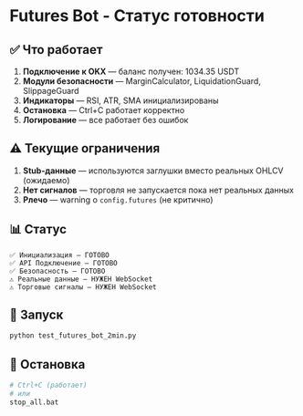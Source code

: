 # Futures Bot - Статус готовности

## ✅ Что работает

1. **Подключение к OKX** — баланс получен: 1034.35 USDT
2. **Модули безопасности** — MarginCalculator, LiquidationGuard, SlippageGuard
3. **Индикаторы** — RSI, ATR, SMA инициализированы
4. **Остановка** — Ctrl+C работает корректно
5. **Логирование** — все работает без ошибок

## ⚠️ Текущие ограничения

1. **Stub-данные** — используются заглушки вместо реальных OHLCV (ожидаемо)
2. **Нет сигналов** — торговля не запускается пока нет реальных данных
3. **Pлечо** — warning о `config.futures` (не критично)

## 📊 Статус

```
✅ Инициализация — ГОТОВО
✅ API Подключение — ГОТОВО  
✅ Безопасность — ГОТОВО
⚠️ Реальные данные — НУЖЕН WebSocket
⚠️ Торговые сигналы — НУЖЕН WebSocket
```

## 🚀 Запуск

```bash
python test_futures_bot_2min.py
```

## 🛑 Остановка

```bash
# Ctrl+C (работает)
# или
stop_all.bat
```


